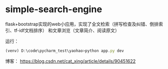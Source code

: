 # simple-search-engine
flask+bootstrap实现的web小应用，实现了全文检索（拼写检查及纠错、倒排索引、tf-idf文档排序） 和文章浏览（文章简介、阅读原文）


运行：

```js
(venv) D:\code\pycharm_test\yaohao>python app.py dev
```

博客：
https://blog.csdn.net/cat_xing/article/details/90451622


